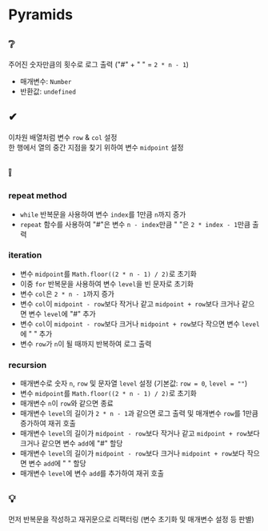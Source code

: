 # Pyramids

## ❔
주어진 숫자만큼의 횟수로 로그 출력 ("#" + " " = `2 * n - 1`)
- 매개변수: `Number`
- 반환값: `undefined`

## ✔
이차원 배열처럼 변수 `row` & `col` 설정  
한 행에서 열의 중간 지점을 찾기 위하여 변수 `midpoint` 설정

## ❕
### repeat method
- `while` 반복문을 사용하여 변수 `index`를 1만큼 `n`까지 증가
- `repeat` 함수를 사용하여 "#"은 변수 `n - index`만큼 " "은 `2 * index - 1`만큼 출력

### iteration
- 변수 `midpoint`를 `Math.floor((2 * n - 1) / 2)`로 초기화
- 이중 `for` 반복문을 사용하여 변수 `level`을 빈 문자로 초기화
- 변수 `col`은 `2 * n - 1`까지 증가
- 변수 `col`이 `midpoint - row`보다 작거나 같고 `midpoint + row`보다 크거나 같으면 변수 `level`에 "#" 추가
- 변수 `col`이 `midpoint - row`보다 크거나 `midpoint + row`보다 작으면 변수 `level`에 " " 추가
- 변수 `row`가 `n`이 될 때까지 반복하여 로그 출력

### recursion
- 매개변수로 숫자 `n`, `row` 및 문자열 `level` 설정 (기본값: `row = 0`, `level = ""`)
- 변수 `midpoint`를 `Math.floor((2 * n - 1) / 2)`로 초기화
- 매개변수 `n`이 `row`와 같으면 종료
- 매개변수 `level`의 길이가 `2 * n - 1`과 같으면 로그 출력 및 매개변수 `row`를 1만큼 증가하여 재귀 호출
- 매개변수 `level`의 길이가 `midpoint - row`보다 작거나 같고 `midpoint + row`보다 크거나 같으면 변수 `add`에 "#" 할당
- 매개변수 `level`의 길이가 `midpoint - row`보다 크거나 `midpoint + row`보다 작으면 변수 `add`에 " " 할당
- 매개변수 `level`에 변수 `add`를 추가하여 재귀 호출

## 💡
먼저 반복문을 작성하고 재귀문으로 리팩터링 (변수 초기화 및 매개변수 설정 등 판별)
